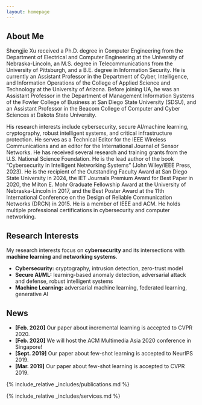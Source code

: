```yaml
---
layout: homepage
---
```


## About Me

Shengjie Xu received a Ph.D. degree in Computer Engineering from the Department of Electrical and Computer Engineering at the University of Nebraska-Lincoln, an M.S. degree in Telecommunications from the University of Pittsburgh, and a B.E. degree in Information Security. He is currently an Assistant Professor in the Department of Cyber, Intelligence, and Information Operations of the College of Applied Science and Technology at the University of Arizona. Before joining UA, he was an Assistant Professor in the Department of Management Information Systems of the Fowler College of Business at San Diego State University (SDSU), and an Assistant Professor in the Beacom College of Computer and Cyber Sciences at Dakota State University.

His research interests include cybersecurity, secure AI/machine learning, cryptography, robust intelligent systems, and critical infrastructure protection. He serves as a Technical Editor for the IEEE Wireless Communications and an editor for the International Journal of Sensor Networks. He has received several research and training grants from the U.S. National Science Foundation. He is the lead author of the book “Cybersecurity in Intelligent Networking Systems” (John Wiley/IEEE Press, 2023). He is the recipient of the Outstanding Faculty Award at San Diego State University in 2024, the IET Journals Premium Award for Best Paper in 2020, the Milton E. Mohr Graduate Fellowship Award at the University of Nebraska-Lincoln in 2017, and the Best Poster Award at the 11th International Conference on the Design of Reliable Communication Networks (DRCN) in 2015. He is a member of IEEE and ACM. He holds multiple professional certifications in cybersecurity and computer networking.

## Research Interests

My research interests focus on **cybersecurity** and its intersections with **machine learning** and **networking systems**.
- **Cybersecurity:** cryptography, intrusion detection, zero-trust model
- **Secure AI/ML:** learning-based anomaly detection, adversarial attack and defense, robust intelligent systems
- **Machine Learning:** adversarial machine learning, federated learning, generative AI


## News

- **[Feb. 2020]** Our paper about incremental learning is accepted to CVPR 2020.
- **[Feb. 2020]** We will host the ACM Multimedia Asia 2020 conference in Singapore!
- **[Sept. 2019]** Our paper about few-shot learning is accepted to NeurIPS 2019.
- **[Mar. 2019]** Our paper about few-shot learning is accepted to CVPR 2019.

{% include_relative _includes/publications.md %}

{% include_relative _includes/services.md %}
